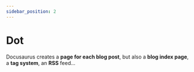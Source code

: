 ```yaml
---
sidebar_position: 2
---
```


# Dot

Docusaurus creates a **page for each blog post**, but also a **blog index page**, a **tag system**, an **RSS** feed...